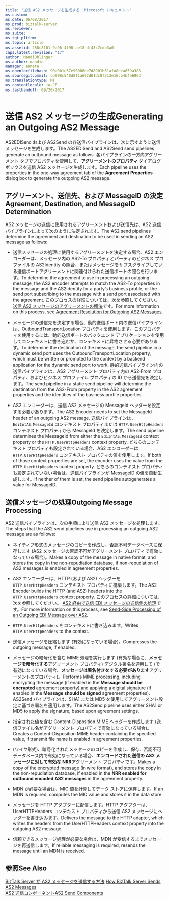 ```yaml
---
title: "送信 AS2 メッセージを生成する |Microsoft ドキュメント"
ms.custom: 
ms.date: 06/08/2017
ms.prod: biztalk-server
ms.reviewer: 
ms.suite: 
ms.tgt_pltfrm: 
ms.topic: article
ms.assetid: 288c8101-9a96-4f98-ae18-df43c7cdb3a0
caps.latest.revision: "17"
author: MandiOhlinger
ms.author: mandia
manager: anneta
ms.openlocfilehash: 90a0b1e37e96086de7d8901b61afa8dea859a388
ms.sourcegitcommit: cb908c540d8f1a692d01dc8f313e16cb4b4e696d
ms.translationtype: MT
ms.contentlocale: ja-JP
ms.lasthandoff: 09/20/2017
---
```

# <a name="generating-an-outgoing-as2-message"></a><span data-ttu-id="f48d1-102">送信 AS2 メッセージの生成</span><span class="sxs-lookup"><span data-stu-id="f48d1-102">Generating an Outgoing AS2 Message</span></span>
<span data-ttu-id="f48d1-103">AS2EDISend および AS2Send の各送信パイプラインは、次に示すように送信メッセージを生成します。</span><span class="sxs-lookup"><span data-stu-id="f48d1-103">The AS2EDISend and AS2Send send pipelines generate an outbound message as follows.</span></span> <span data-ttu-id="f48d1-104">各パイプラインの一方向アグリーメント タブでプロパティを使用して、**アグリーメントのプロパティ** ダイアログ ボックスを送信 AS2 メッセージを生成します。</span><span class="sxs-lookup"><span data-stu-id="f48d1-104">Each pipeline uses the properties in the one-way agreement tab of the **Agreement Properties** dialog box to generate the outgoing AS2 message.</span></span>  
  
## <a name="agreement-destination-and-messageid-determination"></a><span data-ttu-id="f48d1-105">アグリーメント、送信先、および MessageID の決定</span><span class="sxs-lookup"><span data-stu-id="f48d1-105">Agreement, Destination, and MessageID Determination</span></span>  
 <span data-ttu-id="f48d1-106">AS2 メッセージの送信に使用されるアグリーメントおよび送信先は、AS2 送信パイプラインによって次のように決定されます。</span><span class="sxs-lookup"><span data-stu-id="f48d1-106">The AS2 send pipelines determine the agreement and destination to be used in sending an AS2 message as follows:</span></span>  
  
-   <span data-ttu-id="f48d1-107">送信メッセージの処理に使用するアグリーメントを決定する場合、AS2 エンコーダーは、メッセージ内の AS2-To プロパティとパーティのビジネス プロファイルの AS2Identity の照合、またはメッセージをサブスクライブしている送信ポートアグリーメントに関連付けられた送信ポートの照合を行います。</span><span class="sxs-lookup"><span data-stu-id="f48d1-107">To determine the agreement to use in processing an outgoing message, the AS2 encoder attempts to match the AS2-To properties in the message and the AS2Identity for a party’s business profile, or the send port subscribing to the message with a send port associated with the agreement.</span></span> <span data-ttu-id="f48d1-108">このプロセスの詳細については、次を参照してください。[送信 AS2 メッセージのアグリーメントの解決](../core/agreement-resolution-for-outgoing-as2-messages.md)です。</span><span class="sxs-lookup"><span data-stu-id="f48d1-108">For more information on this process, see [Agreement Resolution for Outgoing AS2 Messages](../core/agreement-resolution-for-outgoing-as2-messages.md).</span></span>  
  
-   <span data-ttu-id="f48d1-109">メッセージの送信先を決定する場合、動的送信ポート内の送信パイプラインは、OutboundTransportLocation プロパティを使用します。このプロパティを使用するには、動的送信ポートのバックエンド アプリケーションを使用してコンテキストに書き込むか、コンテキストに昇格させる必要があります。</span><span class="sxs-lookup"><span data-stu-id="f48d1-109">To determine the destination of the message, the send pipeline in a dynamic send port uses the OutboundTransportLocation property, which must be written or promoted to the context by a backend application for the dynamic send port to work.</span></span> <span data-ttu-id="f48d1-110">静的送信パイプライン内の送信パイプラインは、AS2 アグリーメント プロパティ内の AS2-From プロパティ、およびビジネス プロファイル プロパティの ID から送信先を決定します。</span><span class="sxs-lookup"><span data-stu-id="f48d1-110">The send pipeline in a static send pipeline will determine the destination from the AS2-From property in the AS2 agreement properties and the identities of the business profile properties.</span></span>  
  
-   <span data-ttu-id="f48d1-111">AS2 エンコーダーは、送信 AS2 メッセージの MessageId ヘッダーを設定する必要があります。</span><span class="sxs-lookup"><span data-stu-id="f48d1-111">The AS2 Encoder needs to set the MessageId header of an outgoing AS2 message.</span></span> <span data-ttu-id="f48d1-112">送信パイプラインは、`EdiIntAS.MessageId` コンテキスト プロパティまたは `HTTP.UserHttpHeaders` コンテキスト プロパティから MessageId を決定します。</span><span class="sxs-lookup"><span data-stu-id="f48d1-112">The send pipeline determines the MessageId from either the `EdiIntAS.MessageId` context property or the `HTTP.UserHttpHeaders` context property.</span></span> <span data-ttu-id="f48d1-113">どちらのコンテキスト プロパティも設定されている場合、AS2 エンコーダーは `HTTP.UserHttpHeaders` コンテキスト プロパティの値を使用します。</span><span class="sxs-lookup"><span data-stu-id="f48d1-113">If both of those context properties are set, the encoder uses the value from the `HTTP.UserHttpHeaders` context property.</span></span> <span data-ttu-id="f48d1-114">どちらのコンテキスト プロパティも設定されていない場合は、送信パイプラインが MessageID の値を自動生成します。</span><span class="sxs-lookup"><span data-stu-id="f48d1-114">If neither of them is set, the send pipeline autogenerates a value for MessageID.</span></span>  
  
## <a name="outgoing-message-processing"></a><span data-ttu-id="f48d1-115">送信メッセージの処理</span><span class="sxs-lookup"><span data-stu-id="f48d1-115">Outgoing Message Processing</span></span>  
 <span data-ttu-id="f48d1-116">AS2 送信パイプラインは、次の手順により送信 AS2 メッセージを処理します。</span><span class="sxs-lookup"><span data-stu-id="f48d1-116">The steps that the AS2 send pipelines use in processing an outgoing AS2 message are as follows:</span></span>  
  
-   <span data-ttu-id="f48d1-117">ネイティブ形式のメッセージのコピーを作成し、否認不可データベースに保存します (AS2 メッセージの否認不可がアグリーメント プロパティで有効になっている場合)。</span><span class="sxs-lookup"><span data-stu-id="f48d1-117">Makes a copy of the message in native format, and stores the copy in the non-repudiation database, if non-repudiation of AS2 messages is enabled in agreement properties.</span></span>  
  
-   <span data-ttu-id="f48d1-118">AS2 エンコーダーは、HTTP (および AS2) ヘッダーを `HTTP.UserHttpHeaders` コンテキスト プロパティに構築します。</span><span class="sxs-lookup"><span data-stu-id="f48d1-118">The AS2 Encoder builds the HTTP (and AS2) headers into the `HTTP.UserHttpHeaders` context property.</span></span> <span data-ttu-id="f48d1-119">このプロセスの詳細については、次を参照してください。 [AS2 経由で送信 EDI メッセージの送信側の処理](../core/send-side-processing-of-an-outgoing-edi-message-over-as2.md)です。</span><span class="sxs-lookup"><span data-stu-id="f48d1-119">For more information on this process, see [Send-Side Processing of an Outgoing EDI Message over AS2](../core/send-side-processing-of-an-outgoing-edi-message-over-as2.md).</span></span>  
  
-   <span data-ttu-id="f48d1-120">`HTTP.UserHttpHeaders` をコンテキストに書き込みます。</span><span class="sxs-lookup"><span data-stu-id="f48d1-120">Writes `HTTP.UserHttpHeaders` to the context.</span></span>  
  
-   <span data-ttu-id="f48d1-121">送信メッセージを圧縮します (有効になっている場合)。</span><span class="sxs-lookup"><span data-stu-id="f48d1-121">Compresses the outgoing message, if enabled.</span></span>  
  
-   <span data-ttu-id="f48d1-122">メッセージの暗号化を含む MIME 処理を実行します (有効な場合に、**メッセージを暗号化する**アグリーメント プロパティ) デジタル署名を適用して (で有効になっている場合、**メッセージは署名付きをする必要があります**アグリーメントのプロパティ)。</span><span class="sxs-lookup"><span data-stu-id="f48d1-122">Performs MIME processing, including encrypting the message (if enabled in the **Message should be encrypted** agreement property) and applying a digital signature (if enabled in the **Message should be signed** agreement properties).</span></span> <span data-ttu-id="f48d1-123">AS2Send パイプラインは、SHA1 または MD5 を使用してアグリーメント設定に基づき署名を適用します。</span><span class="sxs-lookup"><span data-stu-id="f48d1-123">The AS2Send pipeline uses either SHA1 or MD5 to apply the signature, based upon agreement settings.</span></span>  
  
-   <span data-ttu-id="f48d1-124">指定された値を含む Content-Disposition MIME ヘッダーを作成します (送信ファイル名がアグリーメント プロパティで有効になっている場合)。</span><span class="sxs-lookup"><span data-stu-id="f48d1-124">Creates a Content-Disposition MIME header containing the specified value, if transmit file name is enabled in agreement properties.</span></span>  
  
-   <span data-ttu-id="f48d1-125">(ワイヤ形式)、暗号化されたメッセージのコピーを作成し、保存、否認不可データベース内で有効になっている場合、**エンコードされた送信の AS2 メッセージに対して有効な NRR**アグリーメント プロパティです。</span><span class="sxs-lookup"><span data-stu-id="f48d1-125">Makes a copy of the encrypted message (in wire format), and stores the copy in the non-repudiation database, if enabled in the **NRR enabled for outbound encoded AS2 messages** in the agreement property.</span></span>  
  
-   <span data-ttu-id="f48d1-126">MDN が必要な場合は、MIC 値を計算してデータ ストアに保存します。</span><span class="sxs-lookup"><span data-stu-id="f48d1-126">If an MDN is required, computes the MIC value and stores it in the data store.</span></span>  
  
-   <span data-ttu-id="f48d1-127">メッセージを HTTP アダプターに配信します。HTTP アダプターは、UserHTTPHeaders コンテキスト プロパティから送信 AS2 メッセージにヘッダーを書き込みます。</span><span class="sxs-lookup"><span data-stu-id="f48d1-127">Delivers the message to the HTTP adapter, which writes the headers from the UserHTTPHeaders context property into the outgoing AS2 message.</span></span>  
  
-   <span data-ttu-id="f48d1-128">信頼できるメッセージ処理が必要な場合は、MDN が受信するまでメッセージを再送信します。</span><span class="sxs-lookup"><span data-stu-id="f48d1-128">If reliable messaging is required, resends the message until an MDN is received.</span></span>  
  
## <a name="see-also"></a><span data-ttu-id="f48d1-129">参照</span><span class="sxs-lookup"><span data-stu-id="f48d1-129">See Also</span></span>  
 <span data-ttu-id="f48d1-130">[BizTalk Server が AS2 メッセージを送信する方法](../core/how-biztalk-server-sends-as2-messages.md) </span><span class="sxs-lookup"><span data-stu-id="f48d1-130">[How BizTalk Server Sends AS2 Messages](../core/how-biztalk-server-sends-as2-messages.md) </span></span>  
 [<span data-ttu-id="f48d1-131">AS2 送信コンポーネント</span><span class="sxs-lookup"><span data-stu-id="f48d1-131">AS2 Send Components</span></span>](../core/as2-send-components.md)